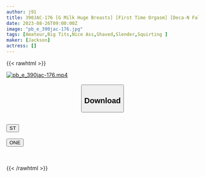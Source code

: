 ```yaml
---
author: j91
title: 390JAC-176 [G Milk Huge Breasts] [First Time Orgasm] [Deca-N Fall] [Convulsive Climax] This Time, A 29-Year-Old Half-Beautiful Woman With A Boyfriend Applied For A Deca-N! Including Her Current Boyfriend, It Seems That She Has Never Had Sex With Her Ancestor Chin And Has Never Been Satisfied. Mr. Sawada, Who Longs For Deca After Watching AV And Devotes Himself To Masturbation Every Day. When I Can’t Stand It, I’m Going To Do It At Work. Face To Face With Such A Lascivious Arasa-Chan! First Of All, Toy Masturbation In The Car To The Hotel → The Long-Awaited Deca-N And The First Vaginal Orgasm Sex! Crash Fuck Until You Can’t Reach Your Boyfriend! ! ! → In Response To Mr. Sawada, Who Is Still Not Enough To Live, Erotic Cosplay Super Climax Sex! Kitsuman Who Has Never Accepted Only Erotic Body And Ancestral Chin That Convulses Every Time He Cums! ! ! Semen Distort Your Beautiful Face Until It Breaks And Go Crazy! ! ! [Arasa-Chan. 25th Mr. Sawada]
date: 2023-08-26T09:00:00Z
image: "pb_e_390jac-176.jpg"
tags: [Amateur,Big Tits,Nice Ass,Shaved,Slender,Squirting ]
maker: [Jackson]
actress: []
---
```



{{< rawhtml >}}

<div class="video" data-videoid="0eoXM7Y7R0ubdWp">
    <a href="javascript:;">
        <img src="https://my.j91.asia/posts/pb_e_390jac-176/pb_e_390jac-176.jpg" width="WIDTH" height="HEIGHT" alt="pb_e_390jac-176.mp4" loading="lazy">
    </a>
</div>

<script type="text/javascript" src="https://j91.asia/asset/on-demand-st.js"></script>

<br>
  <link rel="stylesheet" href="https://j91.asia/asset/bs5.css">
  
  <center>
  <button class="btn btn-primary" type="button" data-bs-toggle="collapse" data-bs-target=".multi-collapse" aria-expanded="false" aria-controls="multiCollapseExample1 multiCollapseExample2"><h2>Download</h2></button></center>
</p>
<div class="row">
  <div class="col">
    <div class="collapse multi-collapse" id="multiCollapseExample1">
      <div class="card card-body">
	      	      <br>
<div class="buttons">  
<a href="https://streamtape.to/v/0eoXM7Y7R0ubdWp"><button class="btn-hover color-3"><i class="fa fa-download"></i> ST</button></a></div>
    </div>
  </div>
</div>
  <div class="col">
    <div class="collapse multi-collapse" id="multiCollapseExample2">
      <div class="card card-body">
	      <br>
<div class="buttons">
    <a href="https://oneupload.to/arzv3w4nblbp"><button class="btn-hover color-9"><i class="fa fa-download"></i> ONE</button></a></div>
<br><br>
      </div>
    </div>
  </div>
</div>

{{< /rawhtml >}}
